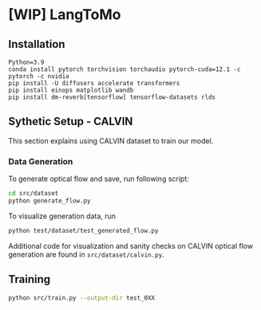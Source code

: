 # [WIP] LangToMo


## Installation

```
Python=3.9
conda install pytorch torchvision torchaudio pytorch-cuda=12.1 -c pytorch -c nvidia
pip install -U diffusers accelerate transformers
pip install einops matplotlib wandb
pip install dm-reverb[tensorflow] tensorflow-datasets rlds
```


## Sythetic Setup - CALVIN
This section explains using CALVIN dataset to train our model.


### Data Generation
To generate optical flow and save, run following script:
```bash
cd src/dataset
python generate_flow.py
```

To visualize generation data, run
```bash
python test/dataset/test_generated_flow.py
```

Additional code for visualization and sanity checks on CALVIN optical flow generation
are found in `src/dataset/calvin.py`.


## Training
```bash
python src/train.py --output-dir test_0XX
```
